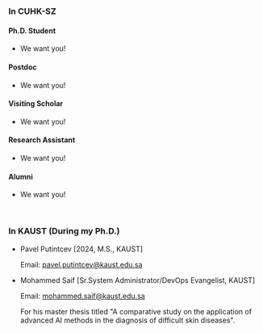 # 


### In CUHK-SZ

#### Ph.D. Student

- We want you!

#### Postdoc

- We want you!

#### Visiting Scholar

- We want you!

#### Research Assistant

- We want you!

#### Alumni

- We want you!

<br>

### In KAUST (During my Ph.D.)

- Pavel Putintcev [2024, M.S., KAUST]

  Email: [pavel.putintcev@kaust.edu.sa](mailto:pavel.putintcev@kaust.edu.sa)

- Mohammed Saif [Sr.System Administrator/DevOps Evangelist, KAUST]

  Email: [mohammed.saif@kaust.edu.sa](mailto:mohammed.saif@kaust.edu.sa)

  For his master thesis titled "A comparative study on the application of advanced AI methods in the diagnosis of difficult skin diseases".

